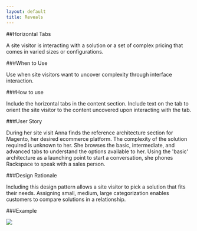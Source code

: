```yaml
---
layout: default
title: Reveals
---
```


##Horizontal Tabs

A site visitor is interacting with a solution or a set of complex pricing that comes in varied sizes or configurations.

###When to Use

Use when site visitors want to uncover complexity through interface interaction.

###How to use

Include the horizontal tabs in the content section. Include text on the tab to orient the site visitor to the content uncovered upon interacting with the tab.

###User Story

During her site visit Anna finds the reference architecture section for Magento, her desired ecommerce platform. The complexity of the solution required is unknown to her. She browses the basic, intermediate, and advanced tabs to understand the options available to her. Using the 'basic' architecture as a launching point to start a conversation, she phones Rackspace to speak with a sales person.

###Design Rationale

Including this design pattern allows a site visitor to pick a solution that fits their needs. Assigning small, medium, large categorization enables customers to compare solutions in a relationship.

###Example

<img src="http://e6e61b233bcecd895fdb-74f5ac90bad95964d53ac3322f7d0dec.r76.cf1.rackcdn.com/reference_architecture_tabs.png">